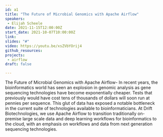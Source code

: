 ```yaml
---
id: a1
title: "The Future of Microbial Genomics with Apache Airflow"
speakers:
 - Elijah Scheele
date: 2021-11-15T12:00:00Z
start_date: 2021-10-07T10:00:00Z
link: 
slides: "#"
video: https://youtu.be/xsZVbYOrij4
github_resources:
projects: 
 - airflow
draft: false

---
```


The Future of Microbial Genomics with Apache Airflow- In recent years, the bioinformatics world has seen an explosion in genomic analysis as gene sequencing technologies have become exponentially cheaper. Tests that previously would have cost tens of thousands of dollars will soon run at pennies per sequence. This glut of data has exposed a notable bottleneck in the current suite of technologies available to bioinformaticians. At Drift Biotechnologies, we use Apache Airflow to transition traditionally on-premise large scale data and deep learning workflows for bioinformatics to the cloud, with an emphasis on workflows and data from next generation sequencing technologies.

